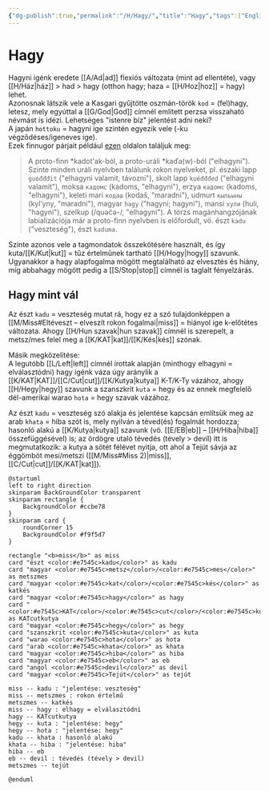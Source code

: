 ```yaml
---
{"dg-publish":true,"permalink":"/H/Hagy/","title":"Hagy","tags":["Englishtexttranslated"],"created":"2024-11-09T01:30","updated":"2024-11-23T05:08"}
---
```



# Hagy

Hagyni igénk eredete [[A/Ad\|ad]] flexiós változata (mint ad ellentéte), vagy [[H/Ház\|ház]] > had > hagy (otthon hagy; haza = [[H/Hoz\|hoz]] = hagy) lehet.  
Azonosnak látszik vele a Kasgari gyűjtötte oszmán-török `kod` = (fel)hagy, letesz, mely egyúttal a [[G/God\|God]] címnél említett perzsa visszaható névmást is idézi. Lehetséges "istenre bíz" jelentést adni neki?  
A japán `hottoku` = hagyni ige szintén egyezik vele (-ku végződéses/igeneves ige).  
Ezek finnugor párjait például [ezen](https://en.wiktionary.org/wiki/kadota) oldalon találjuk meg:  
> A proto-finn \*kadot'ak-ból, a proto-uráli \*kaďa(w)-ból ("elhagyni"). Szinte minden uráli nyelvben találunk rokon nyelveket, pl. északi lapp `guođđđit` ("elhagyni valamit, távozni"), skolt lapp `kuéđđđed` ("elhagyni valamit"), moksa `кадомс` (kadoms, "elhagyni"), erzya `кадомс` (kadoms, "elhagyni"), keleti mari `кодаш` (kodaš, "maradni"), udmurt `кыльыны` (kylʹyny, "maradni"), magyar `hagy` ("hagyni; hagyni"), mansi `хули` (huli, "hagyni"), szelkup (/quəčə-/, "elhagyni"). A törzs magánhangzójának labializációja már a proto-finn nyelvben is előfordult, vö. észt `kadu` ("veszteség"), észt `kaduma`.  

Szinte azonos vele a tagmondatok összekötésére használt, és így kuta/[[K/Kut\|kut]] = tűz értelműnek tartható [[H/Hogy\|hogy]] szavunk. Ugyanakkor a hagy alapfogalma mögött megtalálható az elvesztés és hiány, míg abbahagy mögött pedig a [[S/Stop\|stop]] címnél is taglalt fényelzárás.  

## Hagy mint vál

Az észt `kadu` = veszteség mutat rá, hogy ez a szó tulajdonképpen a [[M/Miss#Eltéveszt – elveszít rokon fogalmai\|miss]] = hiányol ige k-előtétes változata. Ahogy [[H/Hun szavak\|hun szavak]] címnél is szerepelt, a metsz/mes felel meg a [[K/KAT\|kat]]/[[K/Kés\|kés]] szónak.  

Másik megközelítése:  
A legutóbb [[L/Left\|left]] címnél írottak alapján (minthogy elhagyni = elválasztódni) hagy igénk váza úgy aránylik a [[K/KAT\|KAT]]/[[C/Cut\|cut]]/[[K/Kutya\|kutya]] K-T/K-Ty vázához, ahogy [[H/Hegy\|hegy]] szavunk a szanszkrit `kuta` = hegy és az ennek megfelelő dél-amerikai warao `hota` = hegy szavak vázához.  

Az észt `kadu` = veszteség szó alakja és jelentése kapcsán említsük meg az arab `khata` = hiba szót is, mely nyilván a téved(és) fogalmát hordozza; hasonló alakú a [[K/Kutya\|kutya]] szavunk (vö. [[E/EB\|eb]] – [[H/Hiba\|hiba]] összefüggésével) is; az ördögre utaló tévedés (tévely > devil) itt is megmutatkozik: a kutya a sötét félévet nyitja, ott ahol a Tejút sávja az éggömböt mesi/metszi ([[M/Miss#Miss 2)\|miss]], [[C/Cut\|cut]]/[[K/KAT\|kat]]).  

```plantuml-svg
@startuml
left to right direction
skinparam BackGroundColor transparent
skinparam rectangle {
    BackgroundColor #ccbe78
}
skinparam card {
    roundCorner 15
    BackgroundColor #f9f5d7
}

rectangle "<b>miss</b>" as miss
card "észt <color:#e7545c>kadu</color>" as kadu
card "magyar <color:#e7545c>metsz</color>/<color:#e7545c>mes</color>" as metszmes
card "magyar <color:#e7545c>kat</color>/<color:#e7545c>kés</color>" as katkés
card "magyar <color:#e7545c>hagy</color>" as hagy
card "<color:#e7545c>KAT</color>/<color:#e7545c>cut</color>/<color:#e7545c>kutya</color>" as KATcutkutya
card "magyar <color:#e7545c>hegy</color>" as hegy
card "szanszkrit <color:#e7545c>kuta</color>" as kuta
card "warao <color:#e7545c>hota</color>" as hota
card "arab <color:#e7545c>khata</color>" as khata
card "magyar <color:#e7545c>hiba</color>" as hiba
card "magyar <color:#e7545c>eb</color>" as eb
card "angol <color:#e7545c>devil</color>" as devil
card "magyar <color:#e7545c>Tejút</color>" as tejút

miss -- kadu : "jelentése: veszteség"
miss -- metszmes : rokon értelmű
metszmes -- katkés
miss -- hagy : elhagy = elválasztódni
hagy -- KATcutkutya
hegy -- kuta : "jelentése: hegy"
hegy -- hota : "jelentése: hegy"
kadu -- khata : hasonló alakú
khata -- hiba : "jelentése: hiba"
hiba -- eb
eb -- devil : tévedés (tévely > devil)
metszmes -- tejút

@enduml
```